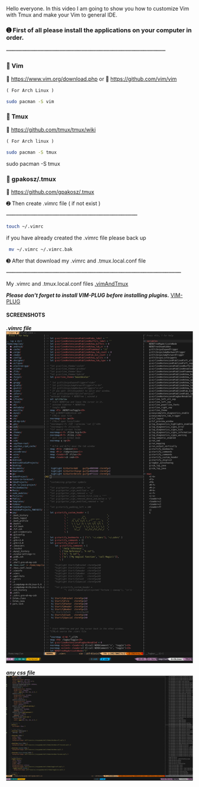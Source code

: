 Hello everyone. In this video I am going to show you how to customize Vim with Tmux and make your Vim to general IDE.

### ➊ First of all please install the applications on your computer in order. ###

┉┉┉┉┉┉┉┉┉┉┉┉┉┉┉┉┉┉┉┉┉┉┉┉┉┉┉┉┉┉┉┉┉┉┉┉┉┉┉┉┉┉┉┉┉┉┉┉┉┉┉


### 🔽 Vim ###
🔹 https://www.vim.org/download.php
     or
🔹 https://github.com/vim/vim


    ( For Arch Linux )
``` bash
sudo pacman -S vim
```
### 🔽 Tmux ###
🔹 https://github.com/tmux/tmux/wiki

    ( For Arch linux ) 
```bash
sudo pacman -S tmux

```

  sudo pacman -S tmux

### 🔽  gpakosz/.tmux ###
🔹 https://github.com/gpakosz/.tmux

➋ Then create .vimrc file ( if not exist )

┉┉┉┉┉┉┉┉┉┉┉┉┉┉┉┉┉┉┉┉┉┉┉┉┉┉┉┉┉┉┉┉┉┉┉┉┉┉┉┉┉┉


```bash
touch ~/.vimrc

```

 if you have already created the .vimrc file please back up

```bash
 mv ~/.vimrc ~/.vimrc.bak
```

➌ After that download my .vimrc and .tmux.local.conf file 

┉┉┉┉┉┉┉┉┉┉┉┉┉┉┉┉┉┉┉┉┉┉┉┉┉┉┉┉┉┉┉┉┉┉┉┉┉┉┉┉┉┉┉┉┉┉┉┉┉┉┉┉┉┉┉┉


 My .vimrc and .tmux.local.conf files
[.vimAndTmux](https://github.com/Mestane/.vimAndTmux.git)


**_Please don't forget to install VIM-PLUG before installing plugins._**
[VIM-PLUG](https://github.com/junegunn/vim-plug) 


#### SCREENSHOTS ####

**_.vimrc file_**
<img src="https://github.com/Mestane/.vimAndTmux/blob/master/ScreenShots/vimrc.png">

**_any css file_**
<img src="https://github.com/Mestane/.vimAndTmux/blob/master/ScreenShots/css.png">
